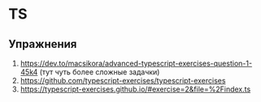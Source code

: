 # TS

## Упражнения

1. <https://dev.to/macsikora/advanced-typescript-exercises-question-1-45k4> (тут чуть более сложные задачки)
2. <https://github.com/typescript-exercises/typescript-exercises>
3. <https://typescript-exercises.github.io/#exercise=2&file=%2Findex.ts>
